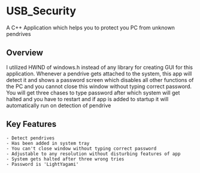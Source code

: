 # USB_Security
A C++ Application which helps you to protect you PC from unknown pendrives

## Overview

I utilized HWND of windows.h instead of any library for creating GUI for this application. Whenever a pendrive gets attached to the system, this app will detect it and shows a password screen which disables all other functions of the PC and you cannot close this window without typing correct password. You will get three chases to type password after which system will get halted and you have to restart and if app is added to startup it will automatically run on detection of pendrive

## Key Features
```
- Detect pendrives
- Has been added in system tray
- You can't close window without typing correct password
- Adjustable to any resolution without disturbing features of app
- System gets halted after three wrong tries
- Password is 'LightYagami'
```
